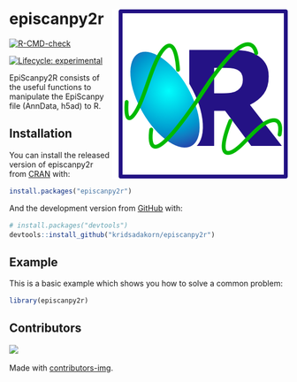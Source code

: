 
<!-- README.md is generated from README.Rmd. Please edit that file -->

# episcanpy2r <img src="man/figures/logo.png" align="right" />

<!-- badges: start -->

[![R-CMD-check](https://github.com/kridsadakorn/episcanpy2r/workflows/R-CMD-check/badge.svg)](https://github.com/kridsadakorn/episcanpy2r/actions)

[![Lifecycle:
experimental](https://img.shields.io/badge/lifecycle-experimental-orange.svg)](https://www.tidyverse.org/lifecycle/#experimental)
<!-- badges: end -->

EpiScanpy2R consists of the useful functions to manipulate the EpiScanpy
file (AnnData, h5ad) to R.

## Installation

You can install the released version of episcanpy2r from
[CRAN](https://CRAN.R-project.org) with:

``` r
install.packages("episcanpy2r")
```

And the development version from [GitHub](https://github.com/) with:

``` r
# install.packages("devtools")
devtools::install_github("kridsadakorn/episcanpy2r")
```

## Example

This is a basic example which shows you how to solve a common problem:

``` r
library(episcanpy2r)
```

## Contributors

<a href="https://github.com/kridsadakorn/episcanpy2r/graphs/contributors">
<img src="https://contrib.rocks/image?repo=kridsadakorn/episcanpy2r" />
</a>

Made with [contributors-img](https://contrib.rocks).
